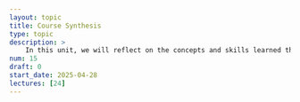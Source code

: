 ```yaml
---
layout: topic
title: Course Synthesis
type: topic
description: > 
    In this unit, we will reflect on the concepts and skills learned throughout the course, including integrating frontend and backend technologies, ensuring security, and employing best practices in design and coding. We will also discuss some of the considerations not covered in this course and consider some next steps if you want to enhance your learning.
num: 15
draft: 0
start_date: 2025-04-28
lectures: [24]
---
```

